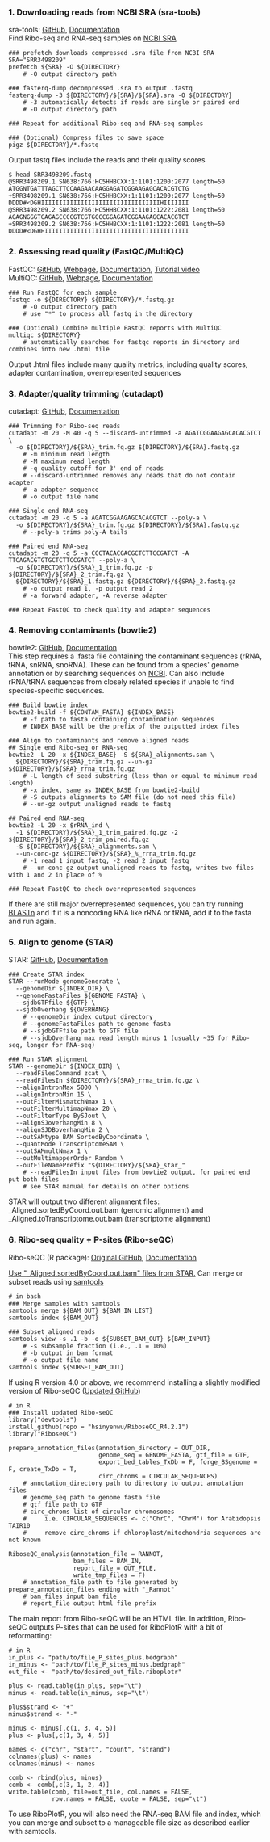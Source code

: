 
### 1. Downloading reads from NCBI SRA (sra-tools)
sra-tools: [GitHub](https://github.com/ncbi/sra-tools), [Documentation](https://github.com/ncbi/sra-tools/wiki)  
Find Ribo-seq and RNA-seq samples on [NCBI SRA](https://www.ncbi.nlm.nih.gov/sra/)  

```
### prefetch downloads compressed .sra file from NCBI SRA
SRA="SRR3498209"
prefetch ${SRA} -O ${DIRECTORY}
    # -O output directory path

### fasterq-dump decompressed .sra to output .fastq
fasterq-dump -3 ${DIRECTORY}/${SRA}/${SRA}.sra -O ${DIRECTORY}
    # -3 automatically detects if reads are single or paired end
    # -O output directory path

### Repeat for additional Ribo-seq and RNA-seq samples

### (Optional) Compress files to save space
pigz ${DIRECTORY}/*.fastq
```
Output fastq files include the reads and their quality scores
```
$ head SRR3498209.fastq 
@SRR3498209.1 SN638:766:HC5HHBCXX:1:1101:1200:2077 length=50
ATGGNTGATTTAGCTTCCAAGAACAAGGAGATCGGAAGAGCACACGTCTG
+SRR3498209.1 SN638:766:HC5HHBCXX:1:1101:1200:2077 length=50
DDDD#<DGHIIIIIIIIIIIIIIIIIIIIIIIIIIIIIIIIIHIIIIIII
@SRR3498209.2 SN638:766:HC5HHBCXX:1:1101:1222:2081 length=50
AGAGNGGGTGAGAGCCCCGTCGTGCCCGGAGATCGGAAGAGCACACGTCT
+SRR3498209.2 SN638:766:HC5HHBCXX:1:1101:1222:2081 length=50
DDDD#<DGHHIIIIIIIIIIIIIIIIIIIIIIIIIIIIIIIIIIIIIIII
```

### 2. Assessing read quality (FastQC/MultiQC)
FastQC: [GitHub](https://github.com/s-andrews/FastQC), [Webpage](https://www.bioinformatics.babraham.ac.uk/projects/fastqc/), [Documentation](https://www.bioinformatics.babraham.ac.uk/projects/fastqc/Help/), [Tutorial video](https://www.youtube.com/watch?v=bz93ReOv87Y)  
MultiQC: [GitHub](https://github.com/MultiQC/MultiQC), [Webpage](https://multiqc.info/), [Documentation](https://multiqc.info/docs/)
```
### Run FastQC for each sample
fastqc -o ${DIRECTORY} ${DIRECTORY}/*.fastq.gz
    # -O output directory path
    # use "*" to process all fastq in the directory

### (Optional) Combine multiple FastQC reports with MultiQC
multiqc ${DIRECTORY}
    # automatically searches for fastqc reports in directory and combines into new .html file
```
Output .html files include many quality metrics, including quality scores, adapter contamination, overrepresented sequences

### 3. Adapter/quality trimming (cutadapt)
cutadapt: [GitHub](https://github.com/marcelm/cutadapt), [Documentation](https://cutadapt.readthedocs.io/en/stable/)
```
### Trimming for Ribo-seq reads
cutadapt -m 20 -M 40 -q 5 --discard-untrimmed -a AGATCGGAAGAGCACACGTCT \
  -o ${DIRECTORY}/${SRA}_trim.fq.gz ${DIRECTORY}/${SRA}.fastq.gz
    # -m minimum read length
    # -M maximum read length
    # -q quality cutoff for 3' end of reads
    # --discard-untrimmed removes any reads that do not contain adapter
    # -a adapter sequence
    # -o output file name

### Single end RNA-seq
cutadapt -m 20 -q 5 -a AGATCGGAAGAGCACACGTCT --poly-a \
  -o ${DIRECTORY}/${SRA}_trim.fq.gz ${DIRECTORY}/${SRA}.fastq.gz
    # --poly-a trims poly-A tails

### Paired end RNA-seq
cutadapt -m 20 -q 5 -a CCCTACACGACGCTCTTCCGATCT -A TTCAGACGTGTGCTCTTCCGATCT --poly-a \
  -o ${DIRECTORY}/${SRA}_1_trim.fq.gz -p ${DIRECTORY}/${SRA}_2_trim.fq.gz \
  ${DIRECTORY}/${SRA}_1.fastq.gz ${DIRECTORY}/${SRA}_2.fastq.gz
    # -o output read 1, -p output read 2
    # -a forward adapter, -A reverse adapter

### Repeat FastQC to check quality and adapter sequences
```

### 4. Removing contaminants (bowtie2)
bowtie2: [GitHub](https://github.com/BenLangmead/bowtie2), [Documentation](https://bowtie-bio.sourceforge.net/bowtie2/manual.shtml)  
This step requires a .fasta file containing the contaminant sequences (rRNA, tRNA, snRNA, snoRNA). These can be found from a species' genome annotation or by searching sequences on [NCBI](https://www.ncbi.nlm.nih.gov/nuccore). Can also include rRNA/tRNA sequences from closely related species if unable to find species-specific sequences.
```
### Build bowtie index 
bowtie2-build -f ${CONTAM_FASTA} ${INDEX_BASE}
    # -f path to fasta containing contamination sequences
    # INDEX_BASE will be the prefix of the outputted index files

### Align to contaminants and remove aligned reads
## Single end Ribo-seq or RNA-seq
bowtie2 -L 20 -x ${INDEX_BASE} -S ${SRA}_alignments.sam \
  ${DIRECTORY}/${SRA}_trim.fq.gz --un-gz ${DIRECTORY}/${SRA}_rrna_trim.fq.gz
    # -L length of seed substring (less than or equal to minimum read length)
    # -x index, same as INDEX_BASE from bowtie2-build
    # -S outputs alignments to SAM file (do not need this file)
    # --un-gz output unaligned reads to fastq

## Paired end RNA-seq
bowtie2 -L 20 -x $rRNA_ind \
  -1 ${DIRECTORY}/${SRA}_1_trim_paired.fq.gz -2 ${DIRECTORY}/${SRA}_2_trim_paired.fq.gz
  -S ${DIRECTORY}/${SRA}_alignments.sam \
  --un-conc-gz ${DIRECTORY}/${SRA}_%_rrna_trim.fq.gz
    # -1 read 1 input fastq, -2 read 2 input fastq
    # --un-conc-gz output unaligned reads to fastq, writes two files with 1 and 2 in place of %

### Repeat FastQC to check overrepresented sequences
```
If there are still major overrepresented sequences, you can try running [BLASTn](https://blast.ncbi.nlm.nih.gov/Blast.cgi?PROGRAM=blastn&PAGE_TYPE=BlastSearch&LINK_LOC=blasthome) and if it is a noncoding RNA like rRNA or tRNA, add it to the fasta and run again.

### 5. Align to genome (STAR)
STAR: [GitHub](https://github.com/alexdobin/STAR), [Documentation](https://github.com/alexdobin/STAR/blob/master/doc/STARmanual.pdf)  
```
### Create STAR index
STAR --runMode genomeGenerate \
  --genomeDir ${INDEX_DIR} \
  --genomeFastaFiles ${GENOME_FASTA} \
  --sjdbGTFfile ${GTF} \
  --sjdbOverhang ${OVERHANG}
    # --genomeDir index output directory
    # --genomeFastaFiles path to genome fasta
    # --sjdbGTFfile path to GTF file
    # --sjdbOverhang max read length minus 1 (usually ~35 for Ribo-seq, longer for RNA-seq)

### Run STAR alignment
STAR --genomeDir ${INDEX_DIR} \
  --readFilesCommand zcat \
  --readFilesIn ${DIRECTORY}/${SRA}_rrna_trim.fq.gz \
  --alignIntronMax 5000 \
  --alignIntronMin 15 \
  --outFilterMismatchNmax 1 \
  --outFilterMultimapNmax 20 \
  --outFilterType BySJout \
  --alignSJoverhangMin 8 \
  --alignSJDBoverhangMin 2 \
  --outSAMtype BAM SortedByCoordinate \
  --quantMode TranscriptomeSAM \
  --outSAMmultNmax 1 \
  --outMultimapperOrder Random \
  --outFileNamePrefix "${DIRECTORY}/${SRA}_star_"
    # --readFilesIn input files from bowtie2 output, for paired end put both files
    # see STAR manual for details on other options
```
STAR will output two different alignment files: _Aligned.sortedByCoord.out.bam (genomic alignment) and _Aligned.toTranscriptome.out.bam (transcriptome alignment)

### 6. Ribo-seq quality + P-sites (Ribo-seQC)
Ribo-seQC (R package): [Original GitHub](https://github.com/ohlerlab/RiboseQC), [Documentation](https://github.com/lcalviell/Ribo-seQC/blob/master/RiboseQC-manual.pdf)  

<ins>Use "_Aligned.sortedByCoord.out.bam" files from STAR.</ins> Can merge or subset reads using [samtools](https://www.htslib.org/)

```
# in bash
### Merge samples with samtools
samtools merge ${BAM_OUT} ${BAM_IN_LIST}
samtools index ${BAM_OUT}

### Subset aligned reads
samtools view -s .1 -b -o ${SUBSET_BAM_OUT} ${BAM_INPUT}
    # -s subsample fraction (i.e., .1 = 10%)
    # -b output in bam format
    # -o output file name
samtools index ${SUBSET_BAM_OUT}
```
If using R version 4.0 or above, we recommend installing a slightly modified version of Ribo-seQC ([Updated GitHub](https://github.com/hsinyenwu/RiboseQC_R4.2.1))
```
# in R
### Install updated Ribo-seQC
library("devtools")
install_github(repo = "hsinyenwu/RiboseQC_R4.2.1")
library("RiboseQC")

prepare_annotation_files(annotation_directory = OUT_DIR,
                         genome_seq = GENOME_FASTA, gtf_file = GTF, 
                         export_bed_tables_TxDb = F, forge_BSgenome = F, create_TxDb = T,
                         circ_chroms = CIRCULAR_SEQUENCES)
    # annotation_directory path to directory to output annotation files
    # genome_seq path to genome fasta file
    # gtf_file path to GTF
    # circ_chroms list of circular chromosomes
    #     i.e. CIRCULAR_SEQUENCES <- c("ChrC", "ChrM") for Arabidopsis TAIR10
    #     remove circ_chroms if chloroplast/mitochondria sequences are not known

RiboseQC_analysis(annotation_file = RANNOT,
                  bam_files = BAM_IN,
                  report_file = OUT_FILE,
                  write_tmp_files = F)
    # annotation_file path to file generated by prepare_annotation_files ending with "_Rannot"
    # bam_files input bam file
    # report_file output html file prefix
```
The main report from Ribo-seQC will be an HTML file. In addition, Ribo-seQC outputs P-sites that can be used for RiboPlotR with a bit of reformatting:
```
# in R
in_plus <- "path/to/file_P_sites_plus.bedgraph"
in_minus <- "path/to/file_P_sites_minus.bedgraph"
out_file <- "path/to/desired_out_file.riboplotr"

plus <- read.table(in_plus, sep="\t")
minus <- read.table(in_minus, sep="\t")

plus$strand <- "+"
minus$strand <- "-"

minus <- minus[,c(1, 3, 4, 5)]
plus <- plus[,c(1, 3, 4, 5)]

names <- c("chr", "start", "count", "strand")
colnames(plus) <- names
colnames(minus) <- names

comb <- rbind(plus, minus)
comb <- comb[,c(3, 1, 2, 4)]
write.table(comb, file=out_file, col.names = FALSE,
            row.names = FALSE, quote = FALSE, sep="\t")
```
To use RiboPlotR, you will also need the RNA-seq BAM file and index, which you can merge and subset to a manageable file size as described earlier with samtools.
